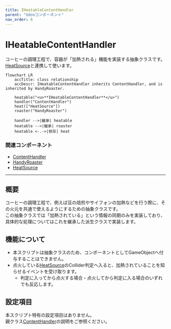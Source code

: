 ```yaml
---
title: IHeatableContentHandler
parent: "Udonコンポーネント"
nav_order: 6
---
```


# IHeatableContentHandler

コーヒーの調理工程で、容器が「加熱される」機能を実装する抽象クラスです。  
[HeatSource]と連携して使います。

```mermaid
flowchart LR
    accTitle: class relationship
    accDescr: IHeatableContentHandler inherits ContentHandler, and is inherited by HandyRoaster.

    heatable("<u>**IHeatableContentHandler**</u>")
    handler("ContentHandler")
    heat(["HeatSource"])
    roaster("HandyRoaster")

    handler -->|継承| heatable
    heatable -->|継承| roaster
    heatable <-.->|依存| heat
```

### 関連コンポーネント

- [ContentHandler]
- [HandyRoaster]
- [HeatSource]

---

## 概要

コーヒーの調理工程で、例えば豆の焙煎やサイフォンの加熱などを行う際に、その火元を共通で使えるようにするための抽象クラスです。  
この抽象クラスでは「加熱されている」という情報の同期のみを実装しており、具体的な処理についてはこれを継承した派生クラスで実装します。


## 機能について

- 本スクリプトは抽象クラスのため、コンポーネントとしてGameObjectへ付与することはできません。
- 点火している[HeatSource]のCollider判定へ入ると、加熱されていることを知らせるイベントを受け取ります。
  - 判定に入ってから点火する場合・点火してから判定に入る場合のいずれでも反応します。


## 設定項目

本スクリプト特有の設定項目はありません。  
親クラス[ContentHandler]の説明をご参照ください。



[ContentHandler]: /docs/udon/ContentHandler
[HandyRoaster]: /docs/udon/HandyRoaster
[HeatSource]: /docs/udon/HeatSource


